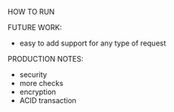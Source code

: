 HOW TO RUN

FUTURE WORK:
- easy to add support for any type of request

PRODUCTION NOTES:
- security
- more checks
- encryption
- ACID transaction
